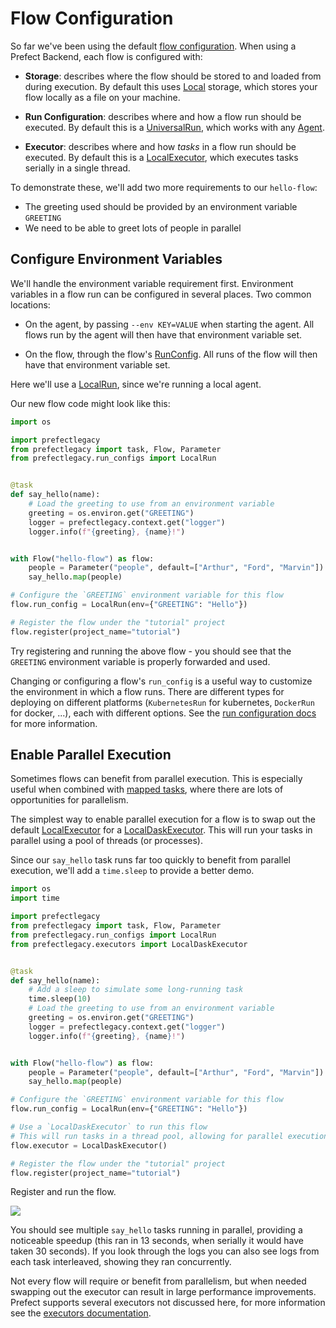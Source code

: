 # Flow Configuration

So far we've been using the default [flow
configuration](/orchestration/flow_config/overview.md). When using a Prefect Backend,
each flow is configured with:

- **Storage**: describes where the flow should be stored to and loaded from
  during execution. By default this uses
  [Local](/orchestration/flow_config/storage.md#local) storage, which stores
  your flow locally as a file on your machine.

- **Run Configuration**: describes where and how a flow run should be executed.
  By default this is a
  [UniversalRun](/orchestration/flow_config/run_configs.md#universalrun), which
  works with any [Agent](/orchestration/agents/overview.html).

- **Executor**: describes where and how *tasks* in a flow run should be
  executed. By default this is a
  [LocalExecutor](/orchestration/flow_config/executors.md#localexecutor), which
  executes tasks serially in a single thread.

To demonstrate these, we'll add two more requirements to our `hello-flow`:

- The greeting used should be provided by an environment variable `GREETING`
- We need to be able to greet lots of people in parallel

## Configure Environment Variables

We'll handle the environment variable requirement first. Environment variables
in a flow run can be configured in several places. Two common locations:

- On the agent, by passing `--env KEY=VALUE` when starting the agent. All
  flows run by the agent will then have that environment variable set.

- On the flow, through the flow's
  [RunConfig](/orchestration/flow_config/run_configs.md). All runs of the flow
  will then have that environment variable set.

Here we'll use a [LocalRun](/orchestration/flow_config/run_configs.md#localrun),
since we're running a local agent.

Our new flow code might look like this:

```python
import os

import prefectlegacy
from prefectlegacy import task, Flow, Parameter
from prefectlegacy.run_configs import LocalRun


@task
def say_hello(name):
    # Load the greeting to use from an environment variable
    greeting = os.environ.get("GREETING")
    logger = prefectlegacy.context.get("logger")
    logger.info(f"{greeting}, {name}!")


with Flow("hello-flow") as flow:
    people = Parameter("people", default=["Arthur", "Ford", "Marvin"])
    say_hello.map(people)

# Configure the `GREETING` environment variable for this flow
flow.run_config = LocalRun(env={"GREETING": "Hello"})

# Register the flow under the "tutorial" project
flow.register(project_name="tutorial")
```

Try registering and running the above flow - you should see that the `GREETING`
environment variable is properly forwarded and used.

Changing or configuring a flow's `run_config` is a useful way to customize the
environment in which a flow runs. There are different types for deploying on
different platforms (`KubernetesRun` for kubernetes, `DockerRun` for docker,
...), each with different options. See the [run configuration
docs](/orchestration/flow_config/run_configs.md) for more information.

## Enable Parallel Execution

Sometimes flows can benefit from parallel execution. This is especially useful
when combined with [mapped tasks](/core/concepts/mapping.md), where there are
lots of opportunities for parallelism.

The simplest way to enable parallel execution for a flow is to swap out the
default [LocalExecutor](/orchestration/flow_config/executors.md#localexecutor)
for a
[LocalDaskExecutor](/orchestration/flow_config/executors.md#localdaskexecutor).
This will run your tasks in parallel using a pool of threads (or processes).

Since our `say_hello` task runs far too quickly to benefit from parallel
execution, we'll add a `time.sleep` to provide a better demo.

```python
import os
import time

import prefectlegacy
from prefectlegacy import task, Flow, Parameter
from prefectlegacy.run_configs import LocalRun
from prefectlegacy.executors import LocalDaskExecutor


@task
def say_hello(name):
    # Add a sleep to simulate some long-running task
    time.sleep(10)
    # Load the greeting to use from an environment variable
    greeting = os.environ.get("GREETING")
    logger = prefectlegacy.context.get("logger")
    logger.info(f"{greeting}, {name}!")


with Flow("hello-flow") as flow:
    people = Parameter("people", default=["Arthur", "Ford", "Marvin"])
    say_hello.map(people)

# Configure the `GREETING` environment variable for this flow
flow.run_config = LocalRun(env={"GREETING": "Hello"})

# Use a `LocalDaskExecutor` to run this flow
# This will run tasks in a thread pool, allowing for parallel execution
flow.executor = LocalDaskExecutor()

# Register the flow under the "tutorial" project
flow.register(project_name="tutorial")
```

Register and run the flow.

![](/orchestration/tutorial/hello-flow-run-parallel.png)

You should see multiple `say_hello` tasks running in parallel, providing a
noticeable speedup (this ran in 13 seconds, when serially it would have taken
30 seconds). If you look through the logs you can also see logs from each task
interleaved, showing they ran concurrently.

Not every flow will require or benefit from parallelism, but when needed
swapping out the executor can result in large performance improvements. Prefect
supports several executors not discussed here, for more information see the
[executors documentation](/orchestration/flow_config/executors.md).
